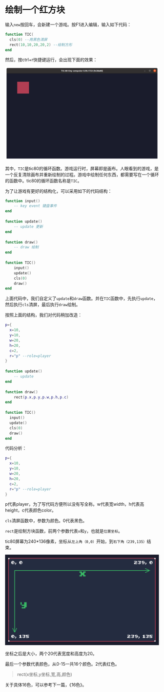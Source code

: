 # 绘制一个红方块

输入`new`按回车，会新建一个游戏。按F1进入编辑，输入如下代码：

```lua
function TIC(
  cls(0) --用黑色清屏
  rect(10,10,20,20,2) --绘制方形
end
```

然后，按ctrl+r快捷键运行，会出现下面的效果：

![](./images/rect.png)

其中，`TIC`是tic80的循环函数。游戏运行时，屏幕即是画布。人眼看到的游戏，是一个反复清除画布并重新绘制的过程。游戏中绘制任何东西，都需要写在一个循环的函数中。tic80的循环函数名称是`TIC`。

为了让游戏有更好的结构化，可以采用如下的代码结构：

```lua
function input()
    -- key event 键盘事件
end

function update()
    -- update 更新
end

function draw()
    -- draw 绘制
end

function TIC()
    input()
	update()
	cls(0)
	draw()
end
```

上面代码中，我们自定义了`update`和`draw`函数。并在`TIC`函数中，先执行`update`，然后执行`cls`清屏，最后执行`draw`绘制。

按照上面的结构，我们对代码稍加改造：

```lua
p={
  x=10,
  y=10,
  w=20,
  h=20,
  c=2,
  r="p" --role=player
}

function update()
    -- update
end

function draw()
    rect(p.x,p.y,p.w,p.h,p.c)
end

function TIC()
  input()
  update()
  cls(0)
  draw()
end
```

代码分析：

```lua
p={
  x=10,
  y=10,
  w=20,
  h=20,
  c=2,
  r="p" --role=player
}
```

p代表player，为了写代码方便所以没有写全称。w代表宽width，h代表高height，c代表颜色color。

`cls`清屏函数中，参数为颜色。0代表黑色。

`rect`是绘制方块函数，前两个参数代表`x`和`y`，也就是`位置坐标`。

tic80屏幕为240*136像素，坐标从`左上角（0,0）`开始，到`右下角（239,135）`结束。

![](./images/screen.png)

坐标之后是大小，两个20代表宽度和高度为20。

最后一个参数代表颜色，从0-15一共16个颜色。2代表红色。

> rect(x坐标,y坐标,宽,高,颜色)

关于具体16色，可以参考下一篇，《16色》。


